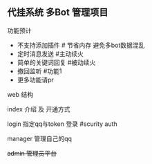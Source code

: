 ## 代挂系统 多Bot 管理项目

功能预计

- 不支持添加插件 # 节省内存 避免多bot数据混乱
- 定时消息发送 #主动续火
- 简单的关键词回复 #被动续火
- 撤回监听 #功能1
- 更多功能请pr

web 结构

index 介绍 及 开通方式

login 指定qq与token 登录 #scurity auth

manager 管理自己的qq

~~admin 管理员平台~~

